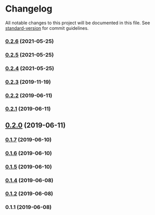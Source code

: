 # Changelog

All notable changes to this project will be documented in this file. See [standard-version](https://github.com/conventional-changelog/standard-version) for commit guidelines.

### [0.2.6](https://github.com/yahsan2/rest-api-remapper/compare/v0.2.5...v0.2.6) (2021-05-25)

### [0.2.5](https://github.com/yahsan2/rest-api-remapper/compare/v0.2.4...v0.2.5) (2021-05-25)

### [0.2.4](https://github.com/yahsan2/rest-api-remapper/compare/v0.2.3...v0.2.4) (2021-05-25)

### [0.2.3](https://github.com/yahsan2/rest-api-remapper/compare/v0.2.2...v0.2.3) (2019-11-19)



### [0.2.2](https://github.com/yahsan2/rest-api-remapper/compare/v0.2.1...v0.2.2) (2019-06-11)



### [0.2.1](https://github.com/yahsan2/rest-api-remapper/compare/v0.2.0...v0.2.1) (2019-06-11)



## [0.2.0](https://github.com/yahsan2/rest-api-remapper/compare/v0.1.7...v0.2.0) (2019-06-11)



### [0.1.7](https://github.com/yahsan2/rest-api-remapper/compare/v0.1.6...v0.1.7) (2019-06-10)



### [0.1.6](https://github.com/yahsan2/rest-api-remapper/compare/v0.1.5...v0.1.6) (2019-06-10)



### [0.1.5](https://github.com/yahsan2/rest-api-remapper/compare/v0.1.4...v0.1.5) (2019-06-10)



### [0.1.4](https://github.com/yahsan2/nuxt-module-api-mapper/compare/v0.1.2...v0.1.4) (2019-06-08)



### [0.1.2](https://github.com/yahsan2/nuxt-module-api-mapper/compare/v0.1.1...v0.1.2) (2019-06-08)



### 0.1.1 (2019-06-08)
